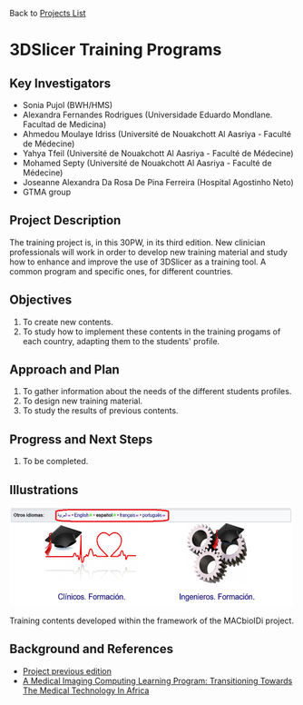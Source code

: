 Back to [Projects List](../README.md#ProjectsList)

# 3DSlicer Training Programs

## Key Investigators

-	Sonia Pujol (BWH/HMS)
- Alexandra Fernandes Rodrigues (Universidade Eduardo Mondlane. Facultad de Medicina)
-	Ahmedou Moulaye Idriss (Université de Nouakchott Al Aasriya - Faculté de Médecine)
-	Yahya Tfeil (Université de Nouakchott Al Aasriya - Faculté de Médecine)
-	Mohamed Septy (Université de Nouakchott Al Aasriya - Faculté de Médecine)
-	Joseanne Alexandra Da Rosa De Pina Ferreira (Hospital Agostinho Neto)
-	GTMA group


## Project Description

The training project is, in this 30PW, in its third edition. New clinician professionals will work in order to develop new training material and study how to enhance and improve the use of 3DSlicer as a training tool. A common program and specific ones, for different countries.

## Objectives

1. To create new contents.
1. To study how to implement these contents in the training progams of each country, adapting them to the students' profile.


## Approach and Plan

1. To gather information about the needs of the different students profiles.
1. To design new training material.
1. To study the results of previous contents.


## Progress and Next Steps

1. To be completed.

## Illustrations

<img src="Figure1.png" width="500" height="175">

Training contents developed within the framework of the MACbioIDi project.

## Background and References

+ [Project previous edition](https://na-mic.github.io/ProjectWeek/PW28_2018_GranCanaria/Projects/3DSlicerTrainingPrograms/)
+ [A Medical Imaging Computing Learning Program: Transitioning Towards The Medical Technology In Africa](https://library.iated.org/view/AFONSOSUAREZ2018AME)
